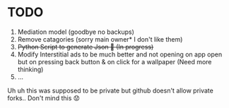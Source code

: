 
# TODO

1. Mediation model (goodbye no backups)
2. Remove catagories (sorry main owner* I don't like them)
3. <s>Python Script to generate Json 🥵 (In progress)</s>
4. Modify Interstitial ads to be much better and not opening on app open but on pressing back button & on click for a wallpaper (Need more thinking)
5.  ...

Uh uh this was supposed to be private but github doesn't allow private forks.. Don't mind this 😟 
